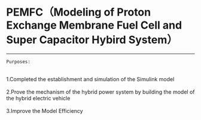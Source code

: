 
# PEMFC（Modeling of Proton Exchange Membrane Fuel Cell and Super Capacitor Hybird System）
-----------------------------------------------------------------------------------------
    Purposes:
<br>
        1.Completed the establishment and simulation of the Simulink model
<br>
<br>
        2.Prove the mechanism of the hybrid power system by building the model of the hybrid electric vehicle
<br>
<br>
        3.Improve the Model Efficiency <br>  
